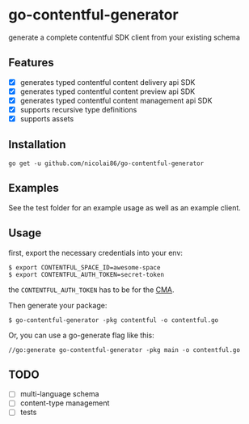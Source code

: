 # go-contentful-generator

generate a complete contentful SDK client from your existing schema

## Features

- [x] generates typed contentful content delivery api SDK
- [x] generates typed contentful content preview api SDK
- [x] generates typed contentful content management api SDK
- [x] supports recursive type definitions
- [x] supports assets

## Installation

```
go get -u github.com/nicolai86/go-contentful-generator
```

## Examples

See the test folder for an example usage as well as an example client.

## Usage

first, export the necessary credentials into your env:

```
$ export CONTENTFUL_SPACE_ID=awesome-space
$ export CONTENTFUL_AUTH_TOKEN=secret-token
```

the `CONTENTFUL_AUTH_TOKEN` has to be for the [CMA](https://www.contentful.com/developers/docs/references/authentication/#).

Then generate your package: 

```
$ go-contentful-generator -pkg contentful -o contentful.go
```

Or, you can use a go-generate flag like this:

```
//go:generate go-contentful-generator -pkg main -o contentful.go
```

## TODO

- [ ] multi-language schema
- [ ] content-type management
- [ ] tests
